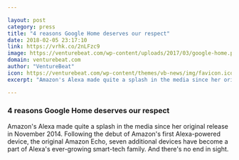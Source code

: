```yaml
---

layout: post
category: press
title: "4 reasons Google Home deserves our respect"
date: 2018-02-05 23:17:10
link: https://vrhk.co/2nLFzc9
image: https://venturebeat.com/wp-content/uploads/2017/03/google-home.png?fit=780%2C439&strip=all
domain: venturebeat.com
author: "VentureBeat"
icon: https://venturebeat.com/wp-content/themes/vb-news/img/favicon.ico
excerpt: "Amazon's Alexa made quite a splash in the media since her original release in November 2014. Following the debut of Amazon's first Alexa-powered device, the original Amazon Echo, seven additional devices have become a part of Alexa's ever-growing smart-tech family. And there's no end in sight."

---
```


### 4 reasons Google Home deserves our respect

Amazon's Alexa made quite a splash in the media since her original release in November 2014. Following the debut of Amazon's first Alexa-powered device, the original Amazon Echo, seven additional devices have become a part of Alexa's ever-growing smart-tech family. And there's no end in sight.